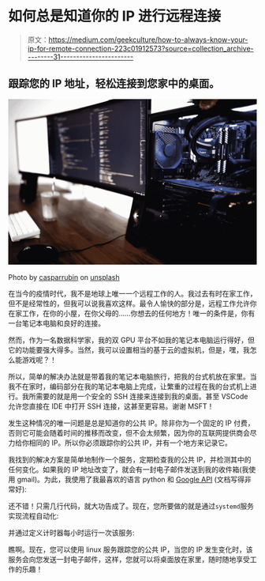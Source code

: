 # 如何总是知道你的 IP 进行远程连接

> 原文：<https://medium.com/geekculture/how-to-always-know-your-ip-for-remote-connection-223c01912573?source=collection_archive---------31----------------------->

## 跟踪您的 IP 地址，轻松连接到您家中的桌面。

![](img/24f61c50cf7c567d1bcd8f7b9a0c2c2c.png)

Photo by [casparrubin](https://unsplash.com/@casparrubin) on [unsplash](https://unsplash.com/?utm_source=medium&utm_medium=referral)

在当今的疫情时代，我不是地球上唯一一个远程工作的人。我过去有时在家工作，但不是经常性的，但我可以说我喜欢这样。最令人愉快的部分是，远程工作允许你在家工作，在你的小屋，在你父母的……你想去的任何地方！唯一的条件是，你有一台笔记本电脑和良好的连接。

然而，作为一名数据科学家，我的双 GPU 平台不如我的笔记本电脑运行得好，但它的功能要强大得多。当然，我可以设置相当的基于云的虚拟机，但是，嘿，我怎么能游戏呢？！

所以，简单的解决办法就是带着我的笔记本电脑旅行，把我的台式机放在家里。当我不在家时，编码部分在我的笔记本电脑上完成，让繁重的过程在我的台式机上进行。我所需要的就是用一个安全的 SSH 连接来连接到我的桌面。甚至 VSCode 允许您直接在 IDE 中打开 SSH 连接，这甚至更容易。谢谢 MSFT！

发生这种情况的唯一问题是总是知道你的公共 IP。除非你为一个固定的 IP 付费，否则它可能会随着时间的推移而改变，但不会太频繁，因为你的互联网提供商会尽力给你相同的 IP。所以你必须跟踪你的公共 IP，并有一个地方来记录它。

我找到的解决方案是简单地制作一个服务，定期检查我的公共 IP，并检测其中的任何变化。如果我的 IP 地址改变了，就会有一封电子邮件发送到我的收件箱(我使用 gmail)。为此，我使用了我最喜欢的语言 python 和 [Google API](https://developers.google.com/gmail/api/quickstart/python) (文档写得非常好):

还不错！只需几行代码，就大功告成了。现在，您所要做的就是通过`systemd`服务实现流程自动化:

并通过定义计时器每小时运行一次该服务:

瞧啊。现在，您可以使用 linux 服务跟踪您的公共 IP，当您的 IP 发生变化时，该服务会向您发送一封电子邮件，这样，您就可以将桌面放在家里，随时随地享受工作的乐趣！